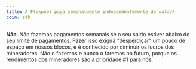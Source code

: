 ```yaml
---
title: A Flexpool paga semanalmente independentemente do saldo?
coin: eth
---
```


**Não**. Não fazemos pagamentos semanais se o seu saldo estiver abaixo do seu limite de pagamentos. Fazer isso exigirá "desperdiçar" um pouco de espaço em nossos blocos, e é conhecido por diminuir os lucros dos mineradores. Não o fazemos e nunca o faremos no futuro, porque os rendimentos dos mineradores são a prioridade #1 para nós.
